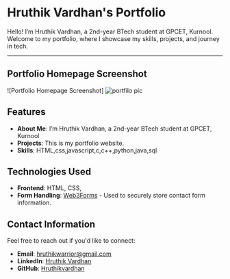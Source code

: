 
# Hruthik Vardhan's Portfolio

Hello! I’m Hruthik Vardhan, a 2nd-year BTech student at GPCET, Kurnool. Welcome to my portfolio, where I showcase my skills, projects, and journey in tech.

---

## Portfolio Homepage Screenshot

![Portfolio Homepage Screenshot]
![portfilo pic](https://github.com/user-attachments/assets/be191429-7242-4c6c-ade1-4d2b1bd7e62c)

## Features

- **About Me**: I’m Hruthik Vardhan, a 2nd-year BTech student at GPCET, Kurnool
- **Projects**: This is my portfolio website.
- **Skills**: HTML,css,javascript,c,c++,python,java,sql

## Technologies Used

- **Frontend**: HTML, CSS,
- **Form Handling**: [Web3Forms](https://web3forms.com/) - Used to securely store contact form information.

## Contact Information

Feel free to reach out if you'd like to connect:

- **Email**: [hruthikwarrior@gmail.com](mailto:hruthikwarrior@gmail.com)
- **LinkedIn**: [Hruthik Vardhan](https://www.linkedin.com/in/hruthik-vardhan)
- **GitHub**: [Hruthikvardhan](https://github.com/Hruthikvardhan)
